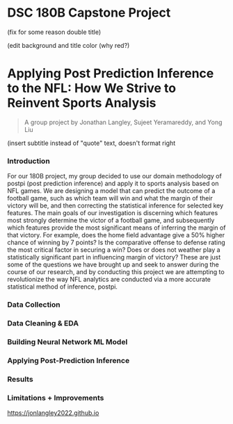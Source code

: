 # DSC 180B Capstone Project
(fix for some reason double title)

(edit background and title color (why red?)
# Applying Post Prediction Inference to the NFL: How We Strive to Reinvent Sports Analysis
 
 > A group project by Jonathan Langley, Sujeet Yeramareddy, and Yong Liu

(insert subtitle instead of "quote" text, doesn't format right
### Introduction

For our 180B project, my group decided to use our domain methodology of postpi (post prediction inference) and apply it to sports analysis based on NFL games.  We are designing a model that can predict the outcome of a football game, such as which team will win and what the margin of their victory will be, and then correcting the statistical inference for selected key features.  The main goals of our investigation is discerning which features most strongly determine the victor of a football game, and subsequently which features provide the most significant means of inferring the margin of that victory.  For example, does the home field advantage give a 50% higher chance of winning by 7 points?  Is the comparative offense to defense rating the most critical factor in securing a win?  Does or does not weather play a statistically significant part in influencing margin of victory?  These are just some of the questions we have brought up and seek to answer during the course of our research, and by conducting this project we are attempting to revolutionize the way NFL analytics are conducted via a more accurate statistical method of inference, postpi. 

### Data Collection

### Data Cleaning & EDA

### Building Neural Network ML Model

### Applying Post-Prediction Inference

### Results

### Limitations + Improvements



https://jonlangley2022.github.io
